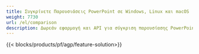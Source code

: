 ```yaml
---
title: Συγκρίνετε Παρουσιάσεις PowerPoint σε Windows, Linux και macOS
weight: 7730
url: /el/comparison
description: Δωρεάν εφαρμογή και API για σύγκριση παρουσίασης PowerPoint για PPT, PPS, PPTX, POTX, PPSX, PPTM και ODP
---
```


{{< blocks/products/pf/agp/feature-solution>}} 


